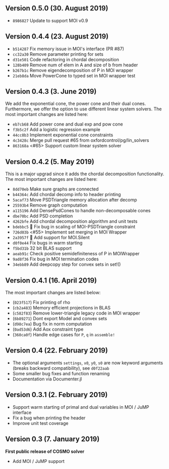 ## Version 0.5.0 (30. August 2019)

- `8986827` Update to support MOI v0.9

## Version 0.4.4 (23. August 2019)

- `b514287` Fix memory issue in MOI's interface (PR #87)
- `cc32a30` Remove parameter printing for sets
- `d31e501` Code refactoring in chordal decomposition
- `128b409` Remove num of elem in A and size of b from header
- `b267b1c` Remove eigendecomposition of P in MOI wrapper
- `21eb8da` Move PowerCone to typed set in MOI wrapper test

## Version 0.4.3 (3. June 2019)
We add the exponential cone, the power cone and their dual cones. Furthermore, we offer the option to use different linear
system solvers. The most important changes are listed here:

- `eb7cb68` Add power cone and dual exp and pow cone
- `f3b5c2f` Add a logistic regression example
- `44cc8b3` Implement exponential cone constraints
- `4c3428c` Merge pull request #65 from oxfordcontrol/pg/lin_solvers
- `863168a` <#65> Support custom linear system solver

## Version 0.4.2 (5. May 2019)
This is a major upgrad since it adds the chordal decomposition functionality. The most important changes are listed here:
- `8dd70eb` Make sure graphs are connected
- `b44364c` Add chordal decomp info to header printing
- `5acaf73` Move PSDTriangle memory allocation after decomp
- `25593b4` Remove graph computation
- `a115196` Add DensePsdCones to handle non-decomposable cones
- `dbe70bc` Add PSD completion
- `4262bfe` Add chordal decomposition algorithm and unit tests
- `bdebbc5` 🔧 Fix bug in scaling of MOI-PSDTriangle constraint
- `726d03b` <#55> Implement set merging in MOI Wrapper
- `2a3957f` 🤫 Add support for MOI.Silent
- `d0f0e44` Fix bugs in warm starting
- `f5bd31b` 32 bit BLAS support
- `aeab91c` Check positive semidefiniteness of P in MOIWrapper
- `9ad8f36` Fix bug in MOI termination codes
- `34ebb89` Add deepcopy step for convex sets in set!()


## Version 0.4.1 (16. April 2019)
The most important changes are listed below:
- (`023f517`) Fix printing of rho
- (`cb2a483`) Memory efficient projections in BLAS
- (`c582f83`) Remove lower-triangle legacy code in MOI wrapper
- (`6b89271`) Dont export Model and convex sets
- (`d98c7ea`) Bug fix in norm computation
- (`0ad53d6`) Add Aox constraint type
- (`360ca0f`) Handle edge cases for `P`, `q`  in `assemble!`


## Version 0.4 (22. February 2019)
- The optional arguments `settings`, `x0`, `y0`, `s0` are now keyword arguments (breaks backward compatibility), see `d0f22aab`
- Some smaller bug fixes and function renaming
- Documentation via Documenter.jl


## Version 0.3.1 (2. February 2019)
- Support warm starting of primal and dual variables in MOI / JuMP interface
- Fix a bug when printing the header
- Improve unit test coverage


## Version 0.3 (7. January 2019)
__First public release of COSMO solver__
- Add MOI / JuMP support

